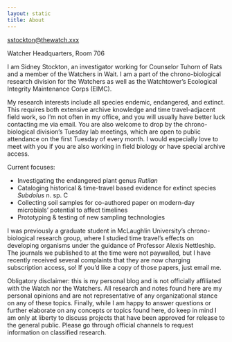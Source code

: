```yaml
---
layout: static
title: About
---
```


sstockton@thewatch.xxx

Watcher Headquarters, Room 706

I am Sidney Stockton, an investigator working for Counselor Tuhorn of Rats and a member of the Watchers in Wait. I am a part of the chrono-biological research division for the Watchers as well as the Watchtower’s Ecological Integrity Maintenance Corps (EIMC).

My research interests include all species endemic, endangered, and extinct. This requires both extensive archive knowledge and time travel-adjacent field work, so I’m not often in my office, and you will usually have better luck contacting me via email. You are also welcome to drop by the chrono-biological division’s Tuesday lab meetings, which are open to public attendance on the first Tuesday of every month. I would especially love to meet with you if you are also working in field biology or have special archive access.

Current focuses:

- Investigating the endangered plant genus _Rutilan_
- Cataloging historical & time-travel based evidence for extinct species _Subdolus_ n. sp. C
- Collecting soil samples for co-authored paper on modern-day microbials’ potential to affect timelines
- Prototyping & testing of new sampling technologies

I was previously a graduate student in McLaughlin University’s chrono-biological research group, where I studied time travel’s effects on developing organisms under the guidance of Professor Alexis Nettleship. The journals we published to at the time were not paywalled, but I have recently received several complaints that they are now charging subscription access, so! If you’d like a copy of those papers, just email me.

Obligatory disclaimer: this is my personal blog and is not officially affiliated with the Watch nor the Watchers. All research and notes found here are my personal opinions and are not representative of any organizational stance on any of these topics. Finally, while I am happy to answer questions or further elaborate on any concepts or topics found here, do keep in mind I am only at liberty to discuss projects that have been approved for release to the general public. Please go through official channels to request information on classified research.
